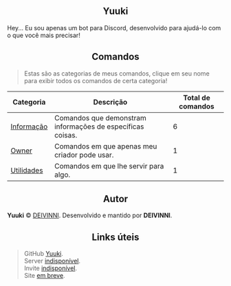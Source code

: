 <h2 align="center">Yuuki</h2>

Hey... Eu sou apenas um bot para Discord, desenvolvido para ajudá-lo com o que você mais precisar!

<h2 align="center">Comandos</h2>

> Estas são as categorias de meus comandos, clique em seu nome para exibir todos os comandos de certa categoria!

Categoria|Descrição|Total de comandos
-|-|-
[Informação](https://github.com/DEIVINNI/Yuuki/blob/master/src/lib/commands/commands.md#comandos-de-informações)|Comandos que demonstram informações de específicas coisas.|6
[Owner](https://github.com/DEIVINNI/Yuuki/blob/master/src/lib/commands/commands.md#comandos-do-criador)|Comandos em que apenas meu criador pode usar.|1
[Utilidades](https://github.com/DEIVINNI/Yuuki/blob/master/src/lib/commands/commands.md#comandos-de-utilidades)|Comandos em que lhe servir para algo.|1

<h2 align="center">Autor</h2>

**Yuuki** © [DEIVINNI](https://github.com/DEIVINNI).
Desenvolvido e mantido por **DEIVINNI**.

<h2 align="center">Links úteis</h2>

> GitHub [Yuuki](https://github.com/DEIVINNI/Yuuki).             
> Server [indisponível](https://www.discordapp.com/).                  
> Invite [indisponível](https://www.discordapp.com/).                  
> Site [em breve](https://www.google.com).                   

